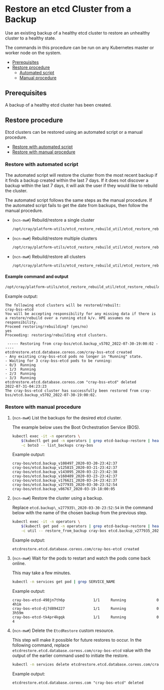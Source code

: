 # Restore an etcd Cluster from a Backup

Use an existing backup of a healthy etcd cluster to restore an unhealthy cluster to a healthy state.

The commands in this procedure can be run on any Kubernetes master or worker node on the system.

* [Prerequisites](#prerequisites)
* [Restore procedure](#restore-procedure)
  * [Automated script](#restore-with-automated-script)
  * [Manual procedure](#restore-with-manual-procedure)

## Prerequisites

A backup of a healthy etcd cluster has been created.

## Restore procedure

Etcd clusters can be restored using an automated script or a manual procedure.

* [Restore with automated script](#restore-with-automated-script)
* [Restore with manual procedure](#restore-with-manual-procedure)

### Restore with automated script

The automated script will restore the cluster from the most recent backup if it finds a backup created within the last 7 days.
If it does not discover a backup within the last 7 days, it will ask the user if they would like to rebuild the cluster.

The automated script follows the same steps as the manual procedure.
If the automated script fails to get the date from backups, then follow the manual procedure.

* (`ncn-mw#`) Rebuild/restore a single cluster

    ```bash
    /opt/cray/platform-utils/etcd_restore_rebuild_util/etcd_restore_rebuild.sh -s cray-bos-etcd
    ```

* (`ncn-mw#`) Rebuild/restore multiple clusters

    ```bash
    /opt/cray/platform-utils/etcd_restore_rebuild_util/etcd_restore_rebuild.sh -m cray-bos-etcd,cray-uas-mgr-etcd
    ```

* (`ncn-mw#`) Rebuild/restore all clusters

   ```bash
   /opt/cray/platform-utils/etcd_restore_rebuild_util/etcd_restore_rebuild.sh -a
   ```

#### Example command and output

```bash
/opt/cray/platform-utils/etcd_restore_rebuild_util/etcd_restore_rebuild.sh -s cray-bss-etcd
```

Example output:

```text
The following etcd clusters will be restored/rebuilt:
cray-bss-etcd
You will be accepting responsibility for any missing data if there is a restore/rebuild over a running etcd k/v. HPE assumes no responsibility.
Proceed restoring/rebuilding? (yes/no)
yes
Proceeding: restoring/rebuilding etcd clusters.

 ----- Restoring from cray-bss/etcd.backup_v5702_2022-07-30-19:00:02 -----
etcdrestore.etcd.database.coreos.com/cray-bss-etcd created
- Any existing cray-bss-etcd pods no longer in "Running" state.
- Waiting for 3 cray-bss-etcd pods to be running:
- 0/3  Running
- 1/3  Running
- 2/3  Running
- 3/3  Running
etcdrestore.etcd.database.coreos.com "cray-bss-etcd" deleted
2022-07-31-04:23:23
The cray-bss-etcd cluster has successfully been restored from cray-bss/etcd.backup_v5702_2022-07-30-19:00:02.
```

### Restore with manual procedure

1. (`ncn-mw#`) List the backups for the desired etcd cluster.

    The example below uses the Boot Orchestration Service \(BOS\).

    ```bash
    kubectl exec -it -n operators \
        $(kubectl get pod -n operators | grep etcd-backup-restore | head -1 | awk '{print $1}') \
        -c boto3 -- list_backups cray-bos
    ```

    Example output:

    ```text
    cray-bos/etcd.backup_v108497_2020-03-20-23:42:37
    cray-bos/etcd.backup_v125815_2020-03-21-23:42:37
    cray-bos/etcd.backup_v143095_2020-03-22-23:42:38
    cray-bos/etcd.backup_v160489_2020-03-23-23:42:37
    cray-bos/etcd.backup_v176621_2020-03-24-23:42:37
    cray-bos/etcd.backup_v277935_2020-03-30-23:52:54
    cray-bos/etcd.backup_v86767_2020-03-19-18:00:05
    ```

1. (`ncn-mw#`) Restore the cluster using a backup.

    Replace `etcd.backup\_v277935\_2020-03-30-23:52:54` in the command below with the name of the chosen backup from the previous step.

    ```bash
    kubectl exec -it -n operators \
        $(kubectl get pod -n operators | grep etcd-backup-restore | head -1 | awk '{print $1}') \
        -c util -- restore_from_backup cray-bos etcd.backup_v277935_2020-03-30-23:52:54
    ```

    Example output:

    ```text
    etcdrestore.etcd.database.coreos.com/cray-bos-etcd created
    ```

1. (`ncn-mw#`) Wait for the pods to restart and watch the pods come back online.

    This may take a few minutes.

    ```bash
    kubectl -n services get pod | grep SERVICE_NAME
    ```

    Example output:

    ```text
    cray-bos-etcd-498jn7th6p             1/1     Running              0          4h1m
    cray-bos-etcd-dj7d894227             1/1     Running              0          3h59m
    cray-bos-etcd-tk4pr4kgqk             1/1     Running              0          4
    ```

1. (`ncn-mw#`) Delete the `EtcdRestore` custom resource.

    This step will make it possible for future restores to occur. In the following command, replace
    `etcdrestore.etcd.database.coreos.com/cray-bos-etcd` value with the output of the earlier command used to
    initiate the restore.

    ```bash
    kubectl -n services delete etcdrestore.etcd.database.coreos.com/cray-bos-etcd
    ```

    Example output:

    ```text
    etcdrestore.etcd.database.coreos.com "cray-bos-etcd" deleted
    ```

